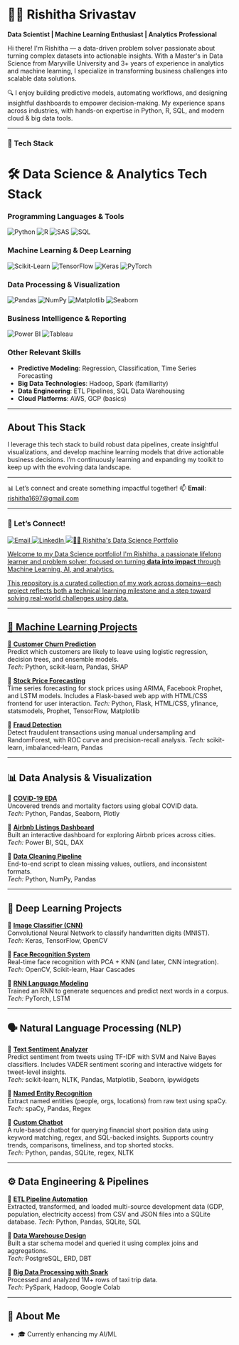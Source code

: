 # 👩‍💻 Rishitha Srivastav

**Data Scientist | Machine Learning Enthusiast | Analytics Professional**

Hi there! I'm Rishitha — a data-driven problem solver passionate about turning complex datasets into actionable insights. With a Master's in Data Science from Maryville University and 3+ years of experience in analytics and machine learning, I specialize in transforming business challenges into scalable data solutions. 

🔍 I enjoy building predictive models, automating workflows, and designing insightful dashboards to empower decision-making. My experience spans across industries, with hands-on expertise in Python, R, SQL, and modern cloud & big data tools.

---

### 🧰 Tech Stack

# 🛠️ Data Science & Analytics Tech Stack

### Programming Languages & Tools
![Python](https://img.shields.io/badge/Python-3776AB?style=for-the-badge&logo=python&logoColor=white)
![R](https://img.shields.io/badge/R-276DC3?style=for-the-badge&logo=r&logoColor=white)
![SAS](https://img.shields.io/badge/SAS-4000FF?style=for-the-badge&logo=sas&logoColor=white)
![SQL](https://img.shields.io/badge/SQL-4479A1?style=for-the-badge&logo=mysql&logoColor=white)

### Machine Learning & Deep Learning
![Scikit-Learn](https://img.shields.io/badge/Scikit--Learn-F7931E?style=for-the-badge&logo=scikit-learn&logoColor=white)
![TensorFlow](https://img.shields.io/badge/TensorFlow-FF6F00?style=for-the-badge&logo=tensorflow&logoColor=white)
![Keras](https://img.shields.io/badge/Keras-D00000?style=for-the-badge&logo=keras&logoColor=white)
![PyTorch](https://img.shields.io/badge/PyTorch-EE4C2C?style=for-the-badge&logo=pytorch&logoColor=white)

### Data Processing & Visualization
![Pandas](https://img.shields.io/badge/Pandas-150458?style=for-the-badge&logo=pandas&logoColor=white)
![NumPy](https://img.shields.io/badge/NumPy-013243?style=for-the-badge&logo=numpy&logoColor=white)
![Matplotlib](https://img.shields.io/badge/Matplotlib-11557C?style=for-the-badge&logo=matplotlib&logoColor=white)
![Seaborn](https://img.shields.io/badge/Seaborn-1A2F52?style=for-the-badge&logo=seaborn&logoColor=white)

### Business Intelligence & Reporting
![Power BI](https://img.shields.io/badge/PowerBI-F2C811?style=for-the-badge&logo=powerbi&logoColor=black)
![Tableau](https://img.shields.io/badge/Tableau-E97627?style=for-the-badge&logo=tableau&logoColor=white)

### Other Relevant Skills
- **Predictive Modeling**: Regression, Classification, Time Series Forecasting  
- **Big Data Technologies**: Hadoop, Spark (familiarity)  
- **Data Engineering**: ETL Pipelines, SQL Data Warehousing  
- **Cloud Platforms**: AWS, GCP (basics)

---

## About This Stack

I leverage this tech stack to build robust data pipelines, create insightful visualizations, and develop machine learning models that drive actionable business decisions. I’m continuously learning and expanding my toolkit to keep up with the evolving data landscape.







---



📊 Let’s connect and create something impactful together!
📫 **Email**: rishitha1697@gmail.com  


---

### 🤝 Let’s Connect!

<p align="left">
  <a href="mailto:rishitha1697@gmail.com" target="_blank">
    <img src="https://img.shields.io/badge/Email-D14836?style=for-the-badge&logo=gmail&logoColor=white" alt="Email" />
  </a>
  
  <a href="https://www.linkedin.com/in/rishitha-srivastav-4959771a0" target="_blank">
    <img src="https://img.shields.io/badge/LinkedIn-0A66C2?style=for-the-badge&logo=linkedin&logoColor=white" alt="LinkedIn" />
  </a>

  <a href="#" target="_blank">
    <img src="https://img.shields.io/badge/Portfolio-Coming%20Soon-lightgrey?style=for-th

    ---
# 👩‍💻 Rishitha's Data Science Portfolio

Welcome to my Data Science portfolio! I'm Rishitha, a passionate lifelong learner and problem solver, focused on turning **data into impact** through Machine Learning, AI, and analytics.

This repository is a curated collection of my work across domains—each project reflects both a technical learning milestone and a step toward solving real-world challenges using data.

---

## 🔬 Machine Learning Projects

🔹 **[Customer Churn Prediction](https://github.com/rishitha/customer-churn-prediction)**  
Predict which customers are likely to leave using logistic regression, decision trees, and ensemble models.  
*Tech:* Python, scikit-learn, Pandas, SHAP  

🔹 **[Stock Price Forecasting](https://github.com/Rishitha-789/-Stock-Price-Forecasting)**  
Time series forecasting for stock prices using ARIMA, Facebook Prophet, and LSTM models. Includes a Flask-based web app with HTML/CSS frontend for user interaction.
*Tech:* Python, Flask, HTML/CSS, yfinance, statsmodels, Prophet, TensorFlow, Matplotlib

🔹 **[Fraud Detection](https://github.com/Rishitha-789/fraud-detection)**  
Detect fraudulent transactions using manual undersampling and RandomForest, with ROC curve and precision-recall analysis.
*Tech:* scikit-learn, imbalanced-learn, Pandas  

---

## 📊 Data Analysis & Visualization

🔹 **[COVID-19 EDA](https://github.com/rishitha/covid19-eda)**  
Uncovered trends and mortality factors using global COVID data.  
*Tech:* Python, Pandas, Seaborn, Plotly  

🔹 **[Airbnb Listings Dashboard](https://github.com/rishitha/airbnb-dashboard)**  
Built an interactive dashboard for exploring Airbnb prices across cities.  
*Tech:* Power BI, SQL, DAX  

🔹 **[Data Cleaning Pipeline](https://github.com/rishitha/data-cleaning-pipeline)**  
End-to-end script to clean missing values, outliers, and inconsistent formats.  
*Tech:* Python, NumPy, Pandas  

---

## 🧠 Deep Learning Projects

🔹 **[Image Classifier (CNN)](https://github.com/Rishitha-789/Final-Project---DSCI-619---Image-Classification-Sentiment-Analysis/blob/main/FinalProject_Load_Data_1.html)**  
Convolutional Neural Network to classify handwritten digits (MNIST).  
*Tech:* Keras, TensorFlow, OpenCV  

🔹 **[Face Recognition System](https://github.com/Rishitha-789/OpenCV-Face-Recognition)**  
Real-time face recognition with PCA + KNN (and later, CNN integration).  
*Tech:* OpenCV, Scikit-learn, Haar Cascades  

🔹 **[RNN Language Modeling](https://github.com/rishitha/language-model-rnn)**  
Trained an RNN to generate sequences and predict next words in a corpus.  
*Tech:* PyTorch, LSTM  

---

## 🗣️ Natural Language Processing (NLP)

🔹 **[Text Sentiment Analyzer](https://github.com/Rishitha-789/Text-Sentiment-Analyzer)**  
Predict sentiment from tweets using TF-IDF with SVM and Naive Bayes classifiers. Includes VADER sentiment scoring and interactive widgets for tweet-level insights.  
*Tech:* scikit-learn, NLTK, Pandas, Matplotlib, Seaborn, ipywidgets

🔹 **[Named Entity Recognition](https://github.com/rishitha/ner-nlp)**  
Extract named entities (people, orgs, locations) from raw text using spaCy.  
*Tech:* spaCy, Pandas, Regex  

🔹 **[Custom Chatbot](https://github.com/Rishitha-789/chatbot)**  
A rule-based chatbot for querying financial short position data using keyword matching, regex, and SQL-backed insights. Supports country trends, comparisons, timeliness, and top shorted stocks.  
*Tech:* Python, pandas, SQLite, regex, NLTK  

---

## ⚙️ Data Engineering & Pipelines

🔹 **[ETL Pipeline Automation](https://github.com/Rishitha-789/etl-pipeline)**  
Extracted, transformed, and loaded multi-source development data (GDP, population, electricity access) from CSV and JSON files into a SQLite database. 
*Tech:* Python, Pandas, SQLite, SQL

🔹 **[Data Warehouse Design](https://github.com/rishitha/data-warehouse-project)**  
Built a star schema model and queried it using complex joins and aggregations.  
*Tech:* PostgreSQL, ERD, DBT  

🔹 **[Big Data Processing with Spark](https://github.com/rishitha/spark-bigdata-pipeline)**  
Processed and analyzed 1M+ rows of taxi trip data.  
*Tech:* PySpark, Hadoop, Google Colab  

---

## 🌟 About Me

- 🎓 Currently enhancing my AI/ML





